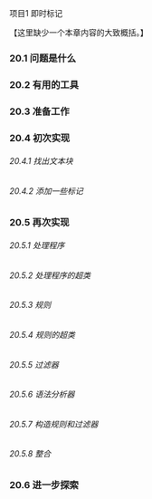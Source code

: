 项目1 即时标记

【这里缺少一个本章内容的大致概括。】

### 20.1 问题是什么
### 20.2 有用的工具
### 20.3 准备工作
### 20.4 初次实现
###### 20.4.1 找出文本块
###### 20.4.2 添加一些标记
### 20.5 再次实现
###### 20.5.1 处理程序
###### 20.5.2 处理程序的超类
###### 20.5.3 规则
###### 20.5.4 规则的超类
###### 20.5.5 过滤器
###### 20.5.6 语法分析器
###### 20.5.7 构造规则和过滤器
###### 20.5.8 整合
### 20.6 进一步探索
